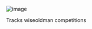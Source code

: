 ![image](https://github.com/user-attachments/assets/88f639da-84c6-4c20-9661-03892c3c5e04)

Tracks wiseoldman competitions